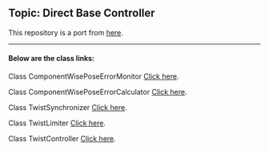 ## Topic: Direct Base Controller


This repository is a port from [here](https://github.com/b-it-bots/mas_navigation/tree/melodic/mcr_direct_base_controller).

------------------------------------------------------


#### Below are the class links:

Class ComponentWisePoseErrorMonitor [Click here](https://github.com/b-it-bots/mas_common_robotics/blob/noetic/mcr_monitoring/mcr_geometric_relation_monitors/ros/src/mcr_geometric_relation_monitors_ros/component_wise_pose_error_monitor.py).

Class ComponentWisePoseErrorCalculator [Click here](https://github.com/b-it-bots/mas_common_robotics/blob/noetic/mcr_manipulation/mcr_manipulation_measurers/ros/src/mcr_manipulation_measurers_ros/component_wise_pose_error_calculator.py).

Class TwistSynchronizer [Click here](https://github.com/b-it-bots/mas_common_robotics/blob/noetic/mcr_controllers/mcr_twist_synchronizer/ros/src/mcr_twist_synchronizer_ros/twist_synchronizer.py).

Class TwistLimiter [Click here](https://github.com/b-it-bots/mas_common_robotics/blob/noetic/mcr_controllers/mcr_twist_limiter/ros/src/mcr_twist_limiter_ros/twist_limiter.py).

Class TwistController [Click here](https://github.com/b-it-bots/mas_common_robotics/blob/noetic/mcr_controllers/mcr_twist_controller/ros/src/mcr_twist_controller_ros/twist_controller.py).

